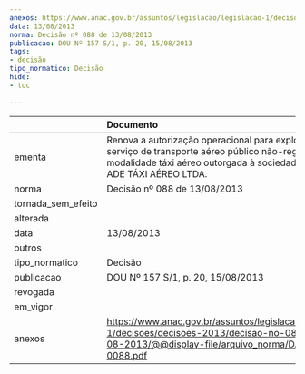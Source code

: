 ```yaml
---
anexos: https://www.anac.gov.br/assuntos/legislacao/legislacao-1/decisoes/decisoes-2013/decisao-no-088-de-13-08-2013/@@display-file/arquivo_norma/DA2013-0088.pdf
data: 13/08/2013
norma: Decisão nº 088 de 13/08/2013
publicacao: DOU Nº 157 S/1, p. 20, 15/08/2013
tags:
- decisão
tipo_normatico: Decisão
hide: 
- toc 
 
---
```


|                    | Documento                                                                                                                                                                          |
|:-------------------|:-----------------------------------------------------------------------------------------------------------------------------------------------------------------------------------|
| ementa             | Renova a autorização operacional para exploração de serviço de transporte aéreo público não-regular na modalidade táxi aéreo outorgada à sociedade empresária ADE TÁXI AÉREO LTDA. |
| norma              | Decisão nº 088 de 13/08/2013                                                                                                                                                       |
| tornada_sem_efeito |                                                                                                                                                                                    |
| alterada           |                                                                                                                                                                                    |
| data               | 13/08/2013                                                                                                                                                                         |
| outros             |                                                                                                                                                                                    |
| tipo_normatico     | Decisão                                                                                                                                                                            |
| publicacao         | DOU Nº 157 S/1, p. 20, 15/08/2013                                                                                                                                                  |
| revogada           |                                                                                                                                                                                    |
| em_vigor           |                                                                                                                                                                                    |
| anexos             | https://www.anac.gov.br/assuntos/legislacao/legislacao-1/decisoes/decisoes-2013/decisao-no-088-de-13-08-2013/@@display-file/arquivo_norma/DA2013-0088.pdf                          |